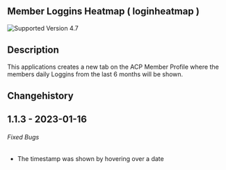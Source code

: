 ## Member Loggins Heatmap ( loginheatmap )
			
![Supported Version 4.7](https://img.shields.io/badge/IPS-4.7-green)

## Description

This applications creates a new tab on the ACP Member Profile where the members daily Loggins from the last 6 months will be shown.

## Changehistory

1.1.3 - 2023-01-16
-------------------

###### Fixed Bugs
- The timestamp was shown by hovering over a date
